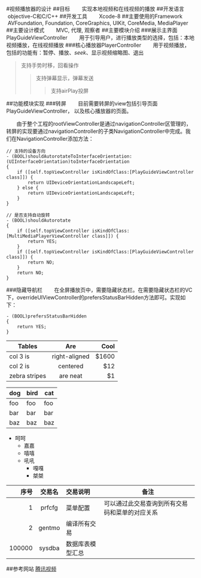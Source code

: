 
#视频播放器的设计
##目标
&#160; &#160; &#160; &#160;实现本地视频和在线视频的播放
##开发语言
&#160; &#160; &#160; &#160;objective-C和C/C++
##开发工具
&#160; &#160; &#160; &#160;Xcode-8
##主要使用的Framework
&#160; &#160; &#160; &#160;AVFoundation, Foundation, CoreGraphics, UIKit, CoreMedia, MediaPlayer
##主要设计模式
&#160; &#160; &#160; &#160;MVC, 代理, 观察者
##主要模块介绍
###展示主界面PlayGuideViewController
&#160; &#160; &#160; &#160;用于引导用户，进行播放类型的选择，包括：本地视频播放，在线视频播放
###核心播放器PlayerController
&#160; &#160; &#160; &#160;用于视频播放，包括的功能有：暂停、播放、*seek*、显示视频缩略图、退出
>支持手势时移，回看操作
>>支持弹幕显示，弹幕发送
>>>支持airPlay投屏

##功能模块实现
###转屏
&#160; &#160; &#160; &#160;目前需要转屏的view包括引导页面PlayGuideViewController， 以及核心播放器的页面。
 
&#160; &#160; &#160; &#160;由于整个工程的rootViewController是通过navigationController区管理的，转屏的实现要通过navigationController的子类NavigationController中完成。我们在NavigationController添加方法：

``` 
// 支持的设备方向
- (BOOL)shouldAutorotateToInterfaceOrientation:(UIInterfaceOrientation)toInterfaceOrientation
{
    if ([self.topViewController isKindOfClass:[PlayGuideViewController class]]) {
        return UIDeviceOrientationLandscapeLeft;
    } else {
        return UIDeviceOrientationLandscapeLeft;
    }
}

// 是否支持自动旋转
- (BOOL)shouldAutorotate
{
    if ([self.topViewController isKindOfClass:[MultiMediaPlayerViewController class]]) {
        return YES;
    }
    if ([self.topViewController isKindOfClass:[PlayGuideViewController class]]) {
        return NO;
    }
    return NO;
}

```
###隐藏导航栏
&#160; &#160; &#160; &#160;在全屏播放页中，需要隐藏状态栏。在需要隐藏状态栏的VC下，overrideUIViewController的prefersStatusBarHidden方法即可。实现如下：

```
- (BOOL)prefersStatusBarHidden 
{
    return YES;
}

```






|Tables        | Are           | Cool  |
| ------------- |:-------------:| -----:|
| col 3 is      | right-aligned | $1600 |
| col 2 is      | centered      |   $12 |
| zebra stripes | are neat      |    $1 |

dog | bird | cat
----|------|----
foo | foo  | foo
bar | bar  | bar
baz | baz  | baz

+ 呵呵
	* 嘉嘉
	- 嘻嘻
	- 吼吼
		- 嘎嘎
		+ 桀桀
		
|         序号    |    交易名    |    交易说明    |    备注    |
|    ------: |    :-------:    |    :---------   |    ------    |
|    1    |    prfcfg    |    菜单配置    |    可以通过此交易查询到所有交易码和菜单的对应关系    |
|    2    |    gentmo    |    编译所有交易    |    |
|    100000    |    sysdba    |    数据库表模型汇总    |    |


##参考网站
[腾讯视频](https://v.qq.com/)

